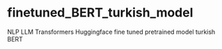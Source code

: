 # finetuned_BERT_turkish_model
NLP LLM Transformers Huggingface fine tuned pretrained model turkish BERT
